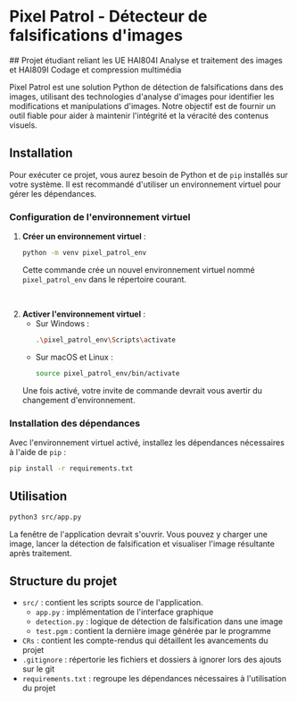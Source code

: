 # Pixel Patrol - Détecteur de falsifications d'images

## Projet étudiant reliant les UE HAI804I Analyse et traitement des images et HAI809I Codage et compression multimédia 

Pixel Patrol est une solution Python de détection de falsifications dans des images, utilisant des technologies  d'analyse d'images pour identifier les modifications et manipulations d'images. Notre objectif est de fournir un outil fiable pour aider à maintenir l'intégrité et la véracité des contenus visuels.

## Installation

Pour exécuter ce projet, vous aurez besoin de Python et de `pip` installés sur votre système. Il est recommandé d'utiliser un environnement virtuel pour gérer les dépendances.

### Configuration de l'environnement virtuel

1. **Créer un environnement virtuel** :
    ```sh
    python -m venv pixel_patrol_env
    ```
    Cette commande crée un nouvel environnement virtuel nommé `pixel_patrol_env` dans le répertoire courant.
<br/>

2. **Activer l'environnement virtuel** :
    - Sur Windows :
      ```sh
      .\pixel_patrol_env\Scripts\activate
      ```
    - Sur macOS et Linux :
      ```sh
      source pixel_patrol_env/bin/activate
      ```
    Une fois activé, votre invite de commande devrait vous avertir du changement d'environnement.

### Installation des dépendances

Avec l'environnement virtuel activé, installez les dépendances nécessaires à l'aide de `pip` :

```sh
pip install -r requirements.txt
```

## Utilisation

```sh
python3 src/app.py
```

La fenêtre de l'application devrait s'ouvrir. Vous pouvez y charger une image, lancer la détection de falsification et visualiser l'image résultante après traitement.

## Structure du projet

- `src/` : contient les scripts source de l'application.
    - `app.py` : implémentation de l'interface graphique
    - `detection.py` : logique de détection de falsification dans une image
    - `test.pgm` : contient la dernière image générée par le programme
- `CRs` : contient les compte-rendus qui détaillent les avancements du projet
- `.gitignore` : répertorie les fichiers et dossiers à ignorer lors des ajouts sur le git
- `requirements.txt` : regroupe les dépendances nécessaires à l'utilisation du projet